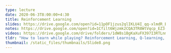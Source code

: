 ```yaml
---
type: lecture
date: 2020-06-3T8:00:00+4:30
title: Reinforcement Learning
slides: https://drive.google.com/open?id=11pOF1jzus2qlIKLU4I_qq-xlmdR_BDHm
notes: https://drive.google.com/open?id=1Cfilt6Wjzmk2CQA3TR8WtVqcp_EZ3-Cu
videos: https://drive.google.com/drive/folders/1dW8s1BgKaXuFX397I3RTLnm2OfBz8una?usp=sharing
tldr: "How to learn while playing? Reinforcement Learning, Q-learning, exploration vs. exploitation, feature-based state representation."
thumbnail: /static_files/thumbnails/Slide8.png
---
```

